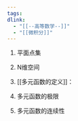 ```yaml
---
tags:
dlink:
  - "[[--高等数学--]]"
  - "[[微积分]]"
---
```

1. 平面点集
2. N维空间
3. [[多元函数的定义]]：

4. 多元函数的极限
5. 多元函数的连续性

